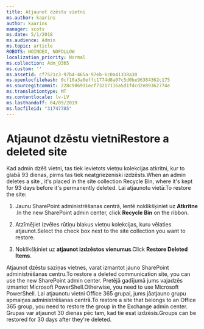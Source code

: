 ```yaml
---
title: Atjaunot dzēstu vietni
ms.author: kaarins
author: kaarins
manager: scotv
ms.date: 5/1/2018
ms.audience: Admin
ms.topic: article
ROBOTS: NOINDEX, NOFOLLOW
localization_priority: Normal
ms.collection: Adm_O365
ms.custom: ''
ms.assetid: cf7521c3-97b4-465a-97eb-6c0a41338a30
ms.openlocfilehash: 0cf10a3a0effc1774d8a07c5d0be96384362c175
ms.sourcegitcommit: 228c986911ecf73217116a5d1fdcd2e89362774e
ms.translationtype: MT
ms.contentlocale: lv-LV
ms.lasthandoff: 04/09/2019
ms.locfileid: "31747785"
---
```

# <a name="restore-a-deleted-site"></a><span data-ttu-id="f1870-102">Atjaunot dzēstu vietni</span><span class="sxs-lookup"><span data-stu-id="f1870-102">Restore a deleted site</span></span>

<span data-ttu-id="f1870-103">Kad admin dzēš vietni, tas tiek ievietots vietņu kolekcijas atkritni, kur to glabā 93 dienas, pirms tas tiek neatgriezeniski izdzēsts.</span><span class="sxs-lookup"><span data-stu-id="f1870-103">When an admin deletes a site , it's placed in the site collection Recycle Bin, where it's kept for 93 days before it's permanently deleted.</span></span> <span data-ttu-id="f1870-104">Lai atjaunotu vietā:</span><span class="sxs-lookup"><span data-stu-id="f1870-104">To restore the site:</span></span>
  
1. <span data-ttu-id="f1870-105">Jaunu SharePoint administrēšanas centrā, lentē noklikšķiniet uz **Atkritne** .</span><span class="sxs-lookup"><span data-stu-id="f1870-105">In the new SharePoint admin center, click **Recycle Bin** on the ribbon.</span></span> 
    
2. <span data-ttu-id="f1870-106">Atzīmējiet izvēles rūtiņu blakus vietņu kolekcijas, kuru vēlaties atjaunot.</span><span class="sxs-lookup"><span data-stu-id="f1870-106">Select the check box next to the site collection you want to restore.</span></span>
    
3. <span data-ttu-id="f1870-107">Noklikšķiniet uz **atjaunot izdzēstos vienumus**.</span><span class="sxs-lookup"><span data-stu-id="f1870-107">Click **Restore Deleted Items**.</span></span>
    
<span data-ttu-id="f1870-108">Atjaunot dzēstu saziņas vietnes, varat izmantot jauno SharePoint administrēšanas centru.</span><span class="sxs-lookup"><span data-stu-id="f1870-108">To restore a deleted communication site, you can use the new SharePoint admin center.</span></span> <span data-ttu-id="f1870-109">Pretējā gadījumā jums vajadzēs izmantot Microsoft PowerShell.</span><span class="sxs-lookup"><span data-stu-id="f1870-109">Otherwise, you need to use Microsoft PowerShell.</span></span> <span data-ttu-id="f1870-110">Lai atjaunotu vietni Office 365 grupai, jums jāatjauno grupu apmaiņas administrēšanas centrā.</span><span class="sxs-lookup"><span data-stu-id="f1870-110">To restore a site that belongs to an Office 365 group, you need to restore the group in the Exchange admin center.</span></span> <span data-ttu-id="f1870-111">Grupas var atjaunot 30 dienas pēc tam, kad tie esat izdzēsis.</span><span class="sxs-lookup"><span data-stu-id="f1870-111">Groups can be restored for 30 days after they're deleted.</span></span>
  

